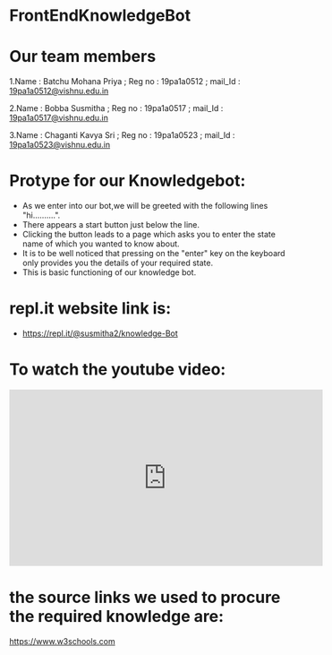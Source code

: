 # FrontEndKnowledgeBot
# Our team members
1.Name : Batchu Mohana Priya ; Reg no : 19pa1a0512 ; mail_Id : 19pa1a0512@vishnu.edu.in

2.Name : Bobba Susmitha ; Reg no : 19pa1a0517 ;  mail_Id : 19pa1a0517@vishnu.edu.in

3.Name : Chaganti Kavya Sri ; Reg no : 19pa1a0523 ; mail_Id : 19pa1a0523@vishnu.edu.in

# Protype for our Knowledgebot:
* As we enter into our bot,we will be greeted with the following lines "hi..........".
* There appears a start button just below the line.
* Clicking the button leads to a page which asks you to enter the state name of which you wanted to know about.
* It is to be well noticed that pressing on the "enter" key on the keyboard only provides you the details of your required state.
* This is basic functioning of our knowledge bot.
# repl.it website link is:
* https://repl.it/@susmitha2/knowledge-Bot

# To watch the youtube video:
<iframe width="560" height="315" src="https://www.youtube.com/embed/7crZpa196Yk" frameborder="0" allow="accelerometer; autoplay; clipboard-write; encrypted-media; gyroscope; picture-in-picture" allowfullscreen></iframe>

# the source links  we used to  procure the required knowledge are:
https://www.w3schools.com


